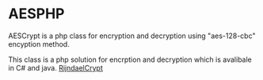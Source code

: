 # AESPHP
AESCrypt is a php class for encryption and decryption using "aes-128-cbc" encyption method.

This class is a php solution for encrption and decryption which is avalibale in C# and java.
[RijndaelCrypt](https://gist.github.com/jafetsanchez/1080133)
